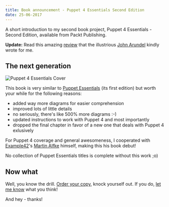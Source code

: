 ```yaml
---
title: Book announcement - Puppet 4 Essentials Second Edition
date: 25-06-2017
---
```


A short introduction to my second book project, Puppet 4 Essentials - Second Edition, available from Packt Publishing.

**Update:** Read this amazing [review](/puppet-essentials/review.html) that the illustrious
[John Arundel](http://bitfieldconsulting.com/about) kindly wrote for me.

## The next generation

![Puppet 4 Essentials Cover](https://d1ldz4te4covpm.cloudfront.net/sites/default/files/imagecache/ppv4_main_book_cover/1107OS_4980_Puppet%20Essentials%20Second%20Edition.jpg)

This book is very similar to [Puppet Essentials](/puppet-essentials/index.html) (its first edition)
but worth your while for the following reasons:

 * added way more diagrams for easier comprehension
 * improved lots of little details
 * no seriously, there's like 500% more diagrams :-)
 * updated instructions to work with Puppet 4 and most importantly
 * dropped the final chapter in favor of a new one that deals with Puppet 4 exlusively

For Puppet 4 coverage and general awesomeness, I cooperated with [Example42](http://www.example42.com/)'s
[Martin Alfke](http://www.martin-alfke.de/) himself, making this his book debut!

No collection of Puppet Essentials titles is complete without this work ;o)

## Now what

Well, you know the drill.
[Order your copy](https://www.packtpub.com/networking-and-servers/puppet-4-essentials-second-edition), knock yourself out.
If you do, [let me know](https://twitter.com/felis_rex) what you think!

And hey - thanks!
